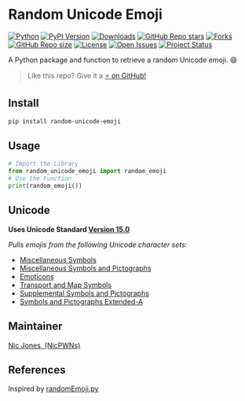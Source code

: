 # Random Unicode Emoji

[![Python](https://img.shields.io/pypi/pyversions/random-unicode-emoji)](https://pypi.org/project/random-unicode-emoji/)
[![PyPI Version](https://img.shields.io/pypi/v/random-unicode-emoji)](https://pypi.org/project/random-unicode-emoji/)
[![Downloads](https://pepy.tech/badge/random-unicode-emoji)](https://pepy.tech/project/random-unicode-emoji)
[![GitHub Repo stars](https://img.shields.io/github/stars/NicPWNs/random-unicode-emoji)](https://github.com/NicPWNs/random_unicode_emoji/stargazers)
[![Forks](https://img.shields.io/github/forks/NicPWNs/random-unicode-emoji.svg)](https://github.com/NicPWNs/random-unicode-emoji/forks)
[![GitHub Repo size](https://img.shields.io/github/repo-size/NicPWNs/random-unicode-emoji)](https://github.com/NicPWNs/random_unicode_emoji)
[![License](https://img.shields.io/badge/license-MIT-green.svg)](https://github.com/NicPWNs/random_unicode_emoji/blob/main/LICENSE.rst)
[![Open Issues](https://img.shields.io/github/issues/NicPWNs/random-unicode-emoji.svg)](https://github.com/NicPWNs/random-unicode-emoji/issues)
[![Project Status](http://www.repostatus.org/badges/latest/active.svg)](http://www.repostatus.org/#active)

A Python package and function to retrieve a random Unicode emoji. 😄

> Like this repo? Give it a [⭐ on GitHub!](https://github.com/NicPWNs/random_unicode_emoji)

## Install

```bash
pip install random-unicode-emoji
```

## Usage

```py
# Import the Library
from random_unicode_emoji import random_emoji
# Use the Function
print(random_emoji())
```

## Unicode

**Uses Unicode Standard [Version 15.0](https://www.unicode.org/charts/#symbols)**

_Pulls emojis from the following Unicode character sets:_

- [Miscellaneous Symbols](https://www.unicode.org/charts/PDF/U2600.pdf)
- [Miscellaneous Symbols and Pictographs](https://www.unicode.org/charts/PDF/U1F300.pdf)
- [Emoticons](https://www.unicode.org/charts/PDF/U1F600.pdf)
- [Transport and Map Symbols](https://www.unicode.org/charts/PDF/U1F680.pdf)
- [Supplemental Symbols and Pictographs](https://www.unicode.org/charts/PDF/U1F900.pdf)
- [Symbols and Pictographs Extended-A](https://www.unicode.org/charts/PDF/U1FA70.pdf)

## Maintainer

[Nic Jones, (NicPWNs)](https://github.com/NicPWNs)

## References

Inspired by [randomEmoji.py](https://gist.github.com/shello/efa2655e8a7bce52f273)

